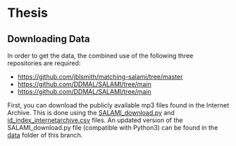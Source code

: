 # Thesis

## Downloading Data
In order to get the data, the combined use of the following three repositories are required: 
- https://github.com/jblsmith/matching-salami/tree/master
- https://github.com/DDMAL/SALAMI/tree/main
- https://github.com/DDMAL/SALAMI/tree/main

First, you can download the publicly available mp3 files found in the Internet Archive. This is done using the [SALAMI_download.py](https://github.com/DDMAL/SALAMI/blob/main/SALAMI_download.py) and [id_index_internetarchive.csv](https://github.com/DDMAL/salami-data-public/blob/master/metadata/id_index_internetarchive.csv) files. An updated version of the SALAMI_download.py file (compatible with Python3) can be found in the [data](data.com) folder of this branch. 

